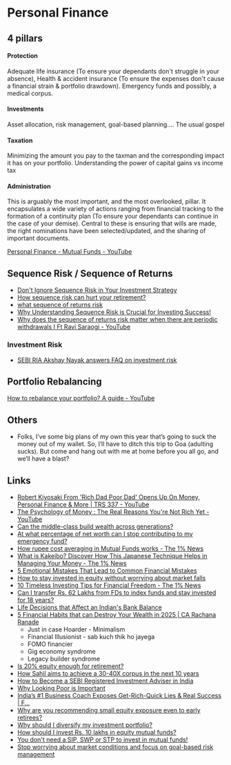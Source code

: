 # Personal Finance

## 4 pillars

#### Protection

Adequate life insurance (To ensure your dependants don't struggle in your absence), Health & accident insurance (To ensure the expenses don't cause a financial strain & portfolio drawdown). Emergency funds and possibly, a medical corpus.

#### Investments

Asset allocation, risk management, goal-based planning.... The usual gospel

#### Taxation

Minimizing the amount you pay to the taxman and the corresponding impact it has on your portfolio. Understanding the power of capital gains vs income tax

#### Administration

This is arguably the most important, and the most overlooked, pillar. It encapsulates a wide variety of actions ranging from financial tracking to the formation of a continuity plan (To ensure your dependants can continue in the case of your demise). Central to these is ensuring that wills are made, the right nominations have been selected/updated, and the sharing of important documents.

[Personal Finance - Mutual Funds - YouTube](https://www.youtube.com/playlist?list=PLX2SHiKfualGsjgd7fKFC-JXRF6vO73hk)

## Sequence Risk / Sequence of Returns

- [Don't Ignore Sequence Risk in Your Investment Strategy](https://freefincal.com/dont-ignore-sequence-risk-in-your-investment-strategy/)
- [How sequence risk can hurt your retirement?](https://youtu.be/PvCrog4gwSI)
- [what sequence of returns risk](https://www.youtube.com/watch?v=GruEpZFBvQg&ab_channel=freefincal-PrudentDIYInvesting)
- [Why Understanding Sequence Risk is Crucial for Investing Success!](https://freefincal.com/sequence-returns-risk/)
- [Why does the sequence of returns risk matter when there are periodic withdrawals I Ft Ravi Saraogi - YouTube](https://www.youtube.com/watch?v=nEbSOyKzpMc&ab_channel=ZerodhaVarsity)

### Investment Risk

- [SEBI RIA Akshay Nayak answers FAQ on investment risk](https://freefincal.com/sebi-ria-akshay-nayak-answers-faq-on-investment-risk/)

## Portfolio Rebalancing

[How to rebalance your portfolio? A guide - YouTube](https://www.youtube.com/watch?v=1fIxvUo44X4&ab_channel=freefincal-PrudentDIYInvesting%28freefincal%29)

## Others

- Folks, I’ve some big plans of my own this year that’s going to suck the money out of my wallet. So, I’ll have to ditch this trip to Goa (adulting sucks). But come and hang out with me at home before you all go, and we’ll have a blast?

## Links

- [Robert Kiyosaki From 'Rich Dad Poor Dad' Opens Up On Money, Personal Finance & More | TRS 337 - YouTube](https://www.youtube.com/watch?v=byJgRDFdUj0)
- [The Psychology of Money : The Real Reasons You're Not Rich Yet - YouTube](https://www.youtube.com/watch?v=_5ecgEXLoCA)
- [Can the middle-class build wealth across generations?](https://freefincal.com/can-the-middle-class-build-wealth-across-generations/)
- [At what percentage of net worth can I stop contributing to my emergency fund?](https://freefincal.com/at-what-percentage-of-net-worth-can-i-stop-contributing-to-my-emergency-fund/)
- [How rupee cost averaging in Mutual Funds works - The 1% News](https://news.onepercentclub.io/invest/how-rupee-cost-averaging-in-mutual-funds-works/2570/)
- [What is Kakeibo? Discover How This Japanese Technique Helps in Managing Your Money - The 1% News](https://news.onepercentclub.io/plan/what-is-kakeibo-discover-how-this-japanese-technique-helps-in-managing-your-money/13766/)
- [5 Emotional Mistakes That Lead to Common Financial Mistakes](https://freefincal.com/5-emotional-mistakes-that-lead-to-common-financial-mistakes/)
- [How to stay invested in equity without worrying about market falls](https://freefincal.com/how-to-stay-invested-in-equity-without-worrying-about-market-falls/)
- [10 Timeless Investing Tips for Financial Freedom - The 1% News](https://news.onepercentclub.io/plan/10-timeless-investing-tips-to-become-a-successful-investor/5382/)
- [Can I transfer Rs. 62 Lakhs from FDs to index funds and stay invested for 18 years?](https://freefincal.com/can-i-transfer-rs-62-lakhs-from-fds-to-index-funds-and-stay-invested-for-18-years/)
- [Life Decisions that Affect an Indian's Bank Balance](https://freefincal.com/life-decisions-that-affect-an-indians-bank-balance/)
- [5 Financial Habits that can Destroy Your Wealth in 2025 | CA Rachana Ranade](https://youtu.be/wE071sPR9CE)
	- Just in case Hoarder - Minimalism
	- Financial Illusionist - sab kuch thik ho jayega
	- FOMO financier
	- Gig economy syndrome
	- Legacy builder syndrome
- [Is 20% equity enough for retirement?](https://freefincal.com/is-20-equity-enough-for-retirement/)
- [How Sahil aims to achieve a 30-40X corpus in the next 10 years](https://freefincal.com/how-sahil-aims-to-achieve-a-30-40x-corpus-in-the-next-10-years/)
- [How to Become a SEBI Registered Investment Adviser in India](https://freefincal.com/how-to-become-a-sebi-registered-investment-adviser-in-india/)
- [Why Looking Poor is Important](https://youtu.be/XjqUyKFMQCY)
- [India’s #1 Business Coach Exposes Get-Rich-Quick Lies & Real Success | F...](https://youtu.be/6gU7j1Mehgo)
- [Why are you recommending small equity exposure even to early retirees?](https://freefincal.com/why-are-you-recommending-small-equity-exposure-even-to-early-retirees/)
- [Why should I diversify my investment portfolio?](https://freefincal.com/why-should-i-diversify-my-investment-portfolio/)
- [How should I invest Rs. 10 lakhs in equity mutual funds?](https://freefincal.com/how-should-i-invest-rs-10-lakhs-in-equity-mutual-funds/)
- [You don't need a SIP, SWP or STP to invest in mutual funds!](https://freefincal.com/you-dont-need-a-sip-swp-or-stp-to-invest-in-mutual-funds/)
- [Stop worrying about market conditions and focus on goal-based risk management](https://freefincal.com/stop-worrying-about-market-conditions-and-focus-on-goal-based-risk-management/)
